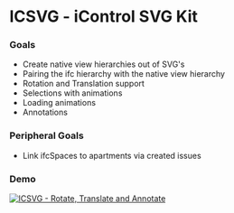 # ICSVG - iControl SVG Kit

### Goals
- Create native view hierarchies out of SVG's 
- Pairing the ifc hierarchy with the native view hierarchy
- Rotation and Translation support
- Selections with animations
- Loading animations
- Annotations

### Peripheral Goals
- Link ifcSpaces to apartments via created issues


### Demo
[![ICSVG - Rotate, Translate and Annotate](https://share.gifyoutube.com/KzB6Gb.gif)](https://www.youtube.com/watch?v=ek1j272iAmc)

